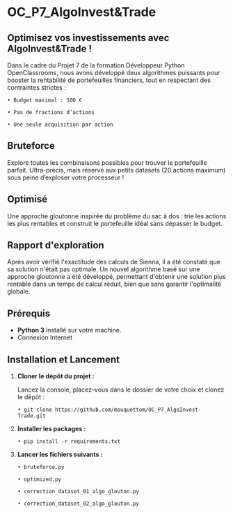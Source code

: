 # OC_P7_AlgoInvest&Trade

## Optimisez vos investissements avec AlgoInvest&Trade !

Dans le cadre du Projet 7 de la formation Développeur Python OpenClassrooms, nous avons 
développé deux algorithmes puissants pour booster la rentabilité de portefeuilles financiers, 
tout en respectant des contraintes strictes :


    • Budget maximal : 500 €

    • Pas de fractions d’actions

    • Une seule acquisition par action


## Bruteforce
Explore toutes les combinaisons possibles pour trouver le portefeuille parfait. Ultra-précis, 
mais réservé aux petits datasets (20 actions maximum) sous peine d’exploser votre processeur !

## Optimisé
Une approche gloutonne inspirée du problème du sac à dos : trie les actions les plus rentables 
et construit le portefeuille idéal sans dépasser le budget.

## Rapport d'exploration
Après avoir vérifié l'exactitude des calculs de Sienna, il a été constaté que sa solution n'était 
pas optimale. Un nouvel algorithme basé sur une approche gloutonne a été développé, permettant 
d'obtenir une solution plus rentable dans un temps de calcul réduit, bien que sans garantir 
l'optimalité globale.

## Prérequis

- **Python 3** installé sur votre machine.
- Connexion Internet

## Installation et Lancement

1. **Cloner le dépôt du projet :**

    Lancez la console, placez-vous dans le dossier de votre choix et clonez le dépôt :
    ```
    • git clone https://github.com/mouquettom/OC_P7_AlgoInvest-Trade.git
    ```

3. **Installer les packages :**

    ```
    • pip install -r requirements.txt
    ```
   
3. **Lancer les fichiers suivants :**

    ```
    • bruteforce.py
   
    • optimized.py
   
    • correction_dataset_01_algo_glouton.py
   
    • correction_dataset_02_algo_glouton.py
    ```